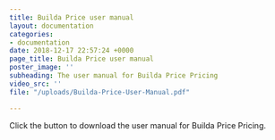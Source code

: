 ```yaml
---
title: Builda Price user manual
layout: documentation
categories:
- documentation
date: 2018-12-17 22:57:24 +0000
page_title: Builda Price user manual
poster_image: ''
subheading: The user manual for Builda Price Pricing
video_src: ''
file: "/uploads/Builda-Price-User-Manual.pdf"

---
```

Click the button to download the user manual for Builda Price Pricing.